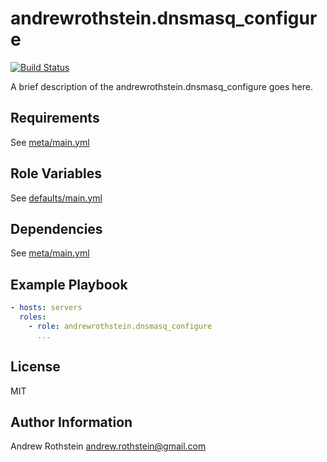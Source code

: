 andrewrothstein.dnsmasq_configure
=========
[![Build Status](https://travis-ci.org/andrewrothstein/ansible-dnsmasq_configure.svg?branch=master)](https://travis-ci.org/andrewrothstein/ansible-dnsmasq_configure)

A brief description of the andrewrothstein.dnsmasq_configure goes here.

Requirements
------------

See [meta/main.yml](meta/main.yml)

Role Variables
--------------

See [defaults/main.yml](defaults/main.yml)

Dependencies
------------

See [meta/main.yml](meta/main.yml)

Example Playbook
----------------

```yml
- hosts: servers
  roles:
    - role: andrewrothstein.dnsmasq_configure
      ...
```

License
-------

MIT

Author Information
------------------

Andrew Rothstein <andrew.rothstein@gmail.com>
